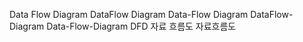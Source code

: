 ﻿Data Flow Diagram
DataFlow Diagram
Data-Flow Diagram
DataFlow-Diagram
Data-Flow-Diagram
DFD
자료 흐름도
자료흐름도
